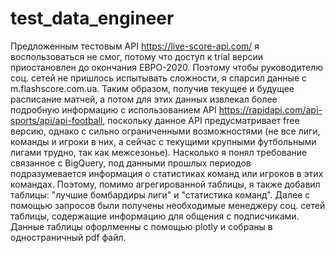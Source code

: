 # test_data_engineer
Предложенным тестовым API https://live-score-api.com/ я воспользоваться не смог, потому что доступ к trial версии приостановлен до окончания ЕВРО-2020. 
Поэтому чтобы руководителю соц. сетей не пришлось испытывать сложности, я спарсил данные с m.flashscore.com.ua. Таким образом, получив текущее и будущее расписание матчей, а потом для этих данных извлекал более подробную информацию с использованием API https://rapidapi.com/api-sports/api/api-football, поскольку данное API предусматривает free версию, однако с сильно ограниченными возможностями (не все лиги, команды и игроки в них, а сейчас с текущими крупными футбольными лигами трудно, так как межсезонье).
Насколько я понял требование связанное с BigQuery, под данными прошлых периодов подразумевается информация о статистиках команд или игроков в этих командах. Поэтому, помимо агрегированной таблицы, я также добавил таблицы: "лучшие бомбардиры лиги" и "статистика команд".
Далее с помощью запросов были получены необходимые менеджеру соц. сетей таблицы, содержащие информацию для общения с подписчиками.
Данные таблицы офорлменны с помощью plotly и собраны в одностраничный pdf файл.
